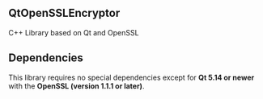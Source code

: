 ## QtOpenSSLEncryptor
C++ Library based on Qt and OpenSSL

## Dependencies
This library requires no special dependencies except for **Qt 5.14 or newer** with the **OpenSSL (version 1.1.1 or later)**.
